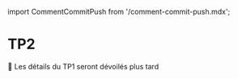 import CommentCommitPush from '/comment-commit-push.mdx';

# TP2

🚧 Les détails du TP1 seront dévoilés plus tard

<!--

## Consignes (20% de la note finale)
- Lisez toutes les instructions et la grille de correction avant de commencer
- Vous **DEVEZ** faire au moins les migrations et les commits demandés mais vous pouvez en faire plus sans problème, tant que vous les documentez correctement

:::danger

Créer une branche **TP2** avant de commencer à travailler.
Faites une **sous branche** pour chacun des features sur lequel vous travaillez.

:::

## Terminez de mettre en place **i18n**
#### Ce qui est déjà fait :
   - Les packages nuget sont installés
   - Les **vues** sont déjà traduites!
   - Les **modèles** aussi!
   - Le Inject du **IViewLocalizer** est aussi déjà présent

#### Ce qu’il faut faire :
   - Il faut configurer **i18n** dans **Program.cs**. Les fichiers de traduction **resx** se trouvent dans le répertoire ** /i18n/ **
   - Il faut ajouter une fonction **SetLanguage** au **HomeController**
   - Il manque le commutateur de langue dans le **_Layout**. Utilisez une vue partielle et nommez-la **_SelectLanguage**
   - Finalement, il faut gérer la culture correctement en ajoutant les librairies nécessaires et en modifiant la vue partielle **_ValidationScriptsPartial**. (VOIR: **Séance 15**) (C'est pas facile de tester cette partie pour l'instant, mais une fois que vous aurez besoin de créer des entrées avec des valeurs décimales, assurez-vous que vous pouvez modifier une entreé avec un nombre avec une décimale en français et en anglais sans problème)

<CommentCommitPush/>

## Faites fonctionner le filtre

1. Implémentez la fonction **Filter** du **TrainerController** pour retourner une vue Index avec le filtre comme modèle.
2. Implémenter la méthode **GetAllAsync** du service **TrainerService** pour prendre en compte les paramètres de pagination de **TrainerSearchViewModelFilter**
3. Dans la même méthode, il faut également ajouter des **Where** pour filtrer selon chacun des critères de recherche de **TrainerSearchViewModelFilter**
   - Pour le filtre par nom, il faut accepter un résultat si le nom OU le prénom contiennent la chaîne de charactères entrée dans le filtre
4. Pour le SelectList de certification centers, il faut obtenir le **CertificationCenter** (une simple string) de toutes les certifications et enlever les doublons, car il est possible que plusieurs certifications aient le même **CertificationCenter**.

:::info

Voici comment faire une requête pour une condition optionnelle dans Linq et ne filtrer que lorsque l'on sélectionne une valeur dans le filtre. 

:::

```csharp

.Where(x=> filter.SelectedCategoryId == null || x.CategoryId == filter.SelectedCategoryId )

```

<CommentCommitPush/>

## Affichez le détail d'un **Trainer** dans la page **Trainer/Index**

1. Écrivez du javascript en utilisant **jQuery** pour ajouter la classe **show** à l’élément enfant **aside** lorsqu'on survole le **card** d’un entraîneur.
2. Écrivez du javascript en utilisant **jQuery** pour retirer la classe **show** à l’élément enfant **aside** lorsqu'on ne survole plus le **card**.

:::info

 Comme **aside** est un enfant de **card**, si l'utilisateur bouge sa souris à l'extérieur de la photo de l'entraîneur vers le **aside**, la souris est toujours techniquement au dessus de **card** et ça ne cause pas d'évênement **onmouseout**. **Ça tombe bien, c'est exactement ce que l'on veut!**

:::

![Image Reference](/tps/tp2/showDetails.png)

:::danger

 Cette vue de détail (encadrée en rouge) est uniquement en anglais et ce n'est pas un problème pour ce TP. Vous n'avez **PAS** à la traduire.

:::

<CommentCommitPush/>

## Faire fonctionner la pagination

1. Il faut maintenant utiliser **Items** du modèle **TrainerSearchViewModel** qui est un **IPagniatedList&ltTrainer&gt** pour bien afficher les liens de navigations
2. Mettez le code pour que l’ensemble des pages disponibles soient affichées dans la pagination.
3. Ajoutez la logique que **Previous** et **Next** fonctionnent et s'affichent lorsque nécessaire. 

![Image Reference](/tps/tp2/navigation.png)

4. Ajoutez le javascript en utilisant **jQuery** pour que la page change dans le filtre du formulaire et qu'il se soumette automatiquement lorsqu'on clique sur un élément de pagination (incluant Previous et Next). Utilisez les attributs **data-page-id** qui sont déjà là sur les éléments de navigation. Il y a plusieurs façon d'obtenir le même résultat, mais voici les grandes étapes nécesaires en JS :
   - Exécuter une fonction JS lorsqu'un élément de pagnination est cliqué.
   - Obtenir la valeur du **data-page-id** de l'élément sur lequel l'utilisateur a cliqué.
   - Obtenir l'élément qui contient l'information du **SeletectedPageIndex** (libre à vous d'ajouter un Id pour vous aider à l'obtenir plus facilement)
   ![Image Reference](/tps/tp2/SelectPageIndex.png)
   - Modifier la valeur de l'élément en question
5. Une fois que votre navigation fonctionne bien, mettez le **SelectedPageIndex** (l'élément mentionné dans le point précédent) en **type="hidden"** et supprimez le libellé (label associé).

<CommentCommitPush/>

## Générez les vues et contrôleur (RecordController) du modèle Record

:::warning

 Au moment de générez le contrôleur il faut le nommer **RecordController** et non pas **RecordsController** (Donc, pas de s!).
 C'est important car les liens existants et les fichiers de traduction utilisent tous Record et non pas Records!

:::

:::danger

Si vous avez une erreur, assurez-vous d'utiliser la dernière version de toutes les librarires dans votre projet 6.0.X (Présentement 6.0.24, sauf pour la librairie Microsoft.VisualStudio.Web.CodeGeneration.Design qui utilise 6.0.16)

:::

:::warning

La génération de contrôleur utilise parfois des @ dans son code et ça cause des erreurs! Vous pouvez simplement remplacer les @ par un nom de variable différent, comme x.

:::

:::warning

La génération de contrôleur utilisent des **[bind]** pour les actions **post** de **Create** et **Edit**. À moins que vous soyez déjà familié avec leur utilisation, vous pouvez **simplement les retirer**.

:::

1. Générez un contrôleur MVC avec ses vues pour le modèle Record. (Un lien vers cette vue existe déjà dans la barre de navigation)
2. Lorsqu’il y a un dropdown, au lieu de le mettre dans le ViewData ou le ViewBag, faites un ViewModel (**RecordViewModel**) (ou plusieurs) avec les SelectList et les informations du modèle.

:::warning

Il existe déjà des fichiers .resx pour le view model **RecordViewModel**. Si vous utilisez un autre nom ou utiliez d'autres view models, il faudra s'assurer de faire fonctionner la traduction.

:::

3. Lorsque vous affichez **Trainer**:
   - Affichez le **nom complet** du **Trainer**
4. Lorsque vous affichez **Discipline** 
   - Affichez le **nom** de la **Discipline**
5. Faites un **service** pour gérer la création de ViewModel et les interactions avec le DbContext (Une fois que vous avez terminé, le contrôleur n'utilisera plus directement JulieProDBContext)
6. Utilisez le **service** dans le contrôleur 


<CommentCommitPush/>

## Ajoutez une vue pour voir les **Records** d'un **Trainer**
1. Ajoutez une action à votre contrôleur qui permet de voir les **Records** d'un **Trainer** Record/TrainerIndex(int trainerId)
   - Il existe déjà un icône de trophé sur la vue détaillé du Trainer qui doit permettre d'afficher cette page
2. Ajoutez également la vue nécessaire

![Image Reference](/tps/tp2/vueTrainerIndex.png)

<CommentCommitPush/>

## Vérification de la traduction

1. Assurez-vous que vos **nouvelles** pages sont toutes bien traduites 
   - Les resx sont généralement déjà là, utilisez-les
   - Il manque la traduction des messages d’erreur. Assurez-vous de faire la traduction pour les cas suivants:
      - Une valeur de **Amount invalide** (Out of Range)
      - Un champ **Unit manquant** (champ vide)
      - Vous pouvez en faire plus, mais ce ne sera pas évalué. La traduction du message **"must be a number"** est assez complexe, alors ce n'est **pas** conseillé d'essayer de le traduire!
      ![Image Reference](/tps/tp2/mustBeANumber.png)
   
<CommentCommitPush/>

## Injection du ILogger

1. Injectez le ILogger dans le contrôleur Record (Vue à la séance 9)
   - Affichez dans la console les logs de type erreur (Faites un log d'erreur pour au moins 1 erreur de vore contrôleur)
   
   ![Image Reference](/tps/tp2/logError.png)
   - Affichez dans la console les logs de type information pour la **création** et **modification** de **Records** (inclure la date de la création/modification)
   
   ![Image Reference](/tps/tp2/logInformation.png)

<CommentCommitPush/>

## BONUS
1. Exécuter le filtre lorsqu’on change n’importe quel paramètre du filtre

:::danger

Une fois que vous avez terminé votre TP, il est temps de merger votre branche **TP2** dans votre branche **Main**.

:::

## Grille de correction

| Tâche | Nb Points |
| :--- | :----: |
| Terminer de mettre en place i18n | 2 |
| Faire fonctionner le filtre | 4 |
| Afficher le détail d'un Trainer | 1 |
| Faire fonctionner la pagination | 4 |
| Ajouter RecordController | 5 |
| Ajouter une vue pour les records d'un entraîneur | 2 |
| ILogger | 1 |
| Traduire le contenu ajouté | 1 |
| **Total** | ** /20 ** |
| Point bonus | 1 |

-->
